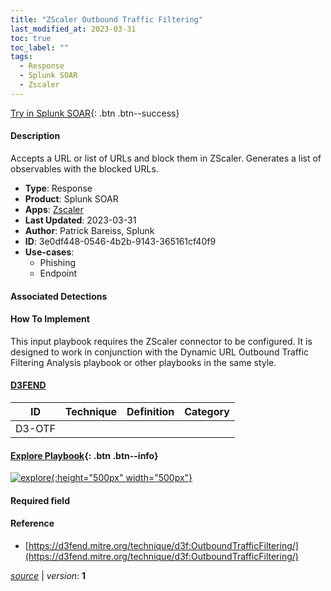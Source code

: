 ```yaml
---
title: "ZScaler Outbound Traffic Filtering"
last_modified_at: 2023-03-31
toc: true
toc_label: ""
tags:
  - Response
  - Splunk SOAR
  - Zscaler
---
```


[Try in Splunk SOAR](https://www.splunk.com/en_us/software/splunk-security-orchestration-and-automation.html){: .btn .btn--success}

#### Description

Accepts a URL or list of URLs and block them in ZScaler. Generates a list of observables with the blocked URLs.

- **Type**: Response
- **Product**: Splunk SOAR
- **Apps**: [Zscaler](https://splunkbase.splunk.com/apps?keyword=zscaler&filters=product%3Asoar)
- **Last Updated**: 2023-03-31
- **Author**: Patrick Bareiss, Splunk
- **ID**: 3e0df448-0546-4b2b-9143-365161cf40f9
- **Use-cases**:
  - Phishing
  - Endpoint

#### Associated Detections


#### How To Implement
This input playbook requires the ZScaler connector to be configured. It is designed to work in conjunction with the Dynamic URL Outbound Traffic Filtering Analysis playbook or other playbooks in the same style.


#### [D3FEND](https://d3fend.mitre.org/)

| ID          | Technique   | Definition     | Category       |
| ----------- | ----------- |--------------- |--------------- |
| D3-OTF | [](https://d3fend.mitre.org/technique/d3f:) |  |  |

#### [Explore Playbook](https://splunk.github.io/soar-playbook-viewer/?playbook=https://raw.githubusercontent.com/phantomcyber/playbooks/latest/ZScaler_Outbound_Traffic_Filtering.json){: .btn .btn--info}

[![explore](https://raw.githubusercontent.com/splunk/security_content/develop/playbooks/ZScaler_Outbound_Traffic_Filtering.png){:height="500px" width="500px"}](https://splunk.github.io/soar-playbook-viewer/?playbook=https://raw.githubusercontent.com/phantomcyber/playbooks/latest/ZScaler_Outbound_Traffic_Filtering.json)

#### Required field


#### Reference

* [https://d3fend.mitre.org/technique/d3f:OutboundTrafficFiltering/](https://d3fend.mitre.org/technique/d3f:OutboundTrafficFiltering/)




[*source*](https://github.com/splunk/security_content/tree/develop/playbooks/ZScaler_Outbound_Traffic_Filtering.yml) \| *version*: **1**